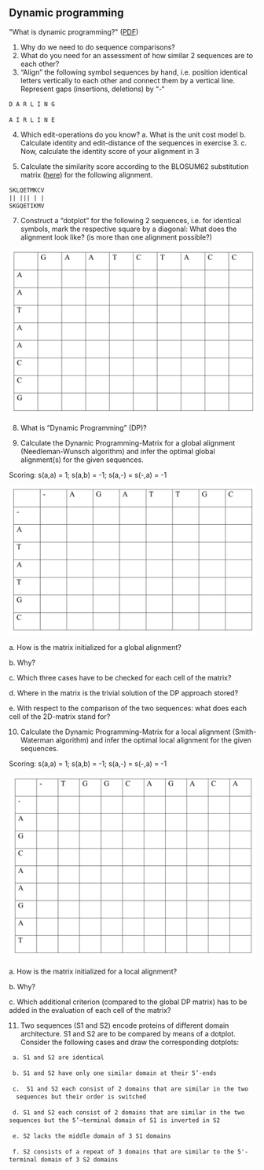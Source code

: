## Dynamic programming

"What is dynamic programming?" ([PDF](https://github.com/ChiaraVanni/MarMic_bioinf_week/blob/master/Dynamic_progr/dynamicprogramming_primer.pdf))

1. Why do we need to do sequence comparisons?
2. What do you need for an assessment of how similar 2 sequences are to
each other?
3. “Align” the following symbol sequences by hand, i.e. position
identical letters vertically to each other and connect them by a vertical line. Represent gaps (insertions, deletions) by “-“

```
D A R L I N G

A I R L I N E
```

4. Which edit-operations do you know?
a. What is the unit cost model
b. Calculate identity and edit-distance of the sequences in exercise 3.
c. Now, calculate the identity score of your alignment in 3

5. Calculate the similarity score according to the BLOSUM62
substitution matrix ([here](https://github.com/ChiaraVanni/MarMic_bioinf_week/blob/master/Dynamic_progr/BLOSUM62.jpg)) for the following alignment.

```
SKLQETMKCV
|| ||| | |
SKGQETIKMV
```

7. Construct a “dotplot” for the following 2 sequences, i.e. for identical symbols, mark the respective square by a diagonal: What does the alignment look like? (is more than one alignment possible?)

![da_matrix1](https://github.com/ChiaraVanni/MarMic_bioinf_week/blob/master/Dynamic_progr/assets/da_matrix1.png)

8. What is “Dynamic Programming” (DP)?

9. Calculate the Dynamic Programming-Matrix for a global alignment
(Needleman-Wunsch algorithm) and infer the optimal global alignment(s) for the given sequences.

  Scoring: s(a,a) = 1; s(a,b) = -1; s(a,-) = s(-,a) = -1

![da_matrix2](https://github.com/ChiaraVanni/MarMic_bioinf_week/blob/master/Dynamic_progr/assets/da_matrix2.png)

a. How is the matrix initialized for a global alignment?

b. Why?

c. Which three cases have to be checked for each cell of the
matrix?

d. Where in the matrix is the trivial solution of the DP approach stored?

e. With respect to the comparison of the two sequences: what does each cell of the 2D-matrix stand for?

10. Calculate the Dynamic Programming-Matrix for a local alignment (Smith-Waterman algorithm) and infer the optimal local alignment for the given sequences.

  Scoring: s(a,a) = 1; s(a,b) = -1; s(a,-) = s(-,a) = -1

![da_matrix3](https://github.com/ChiaraVanni/MarMic_bioinf_week/blob/master/Dynamic_progr/assets/da_matrix3.png)

  a. How is the matrix initialized for a local alignment?

  b. Why?

  c. Which additional criterion (compared to the global DP matrix)
     has to be added in the evaluation of each cell of the matrix?

  11. Two sequences (S1 and S2) encode proteins of different domain architecture. S1 and S2 are to be compared by means of a dotplot. Consider the following cases and draw the corresponding dotplots:

     a. S1 and S2 are identical

     b. S1 and S2 have only one similar domain at their 5’-ends

     c.  S1 and S2 each consist of 2 domains that are similar in the two
      sequences but their order is switched

     d. S1 and S2 each consist of 2 domains that are similar in the two sequences but the 5’¬terminal domain of S1 is inverted in S2

     e. S2 lacks the middle domain of 3 S1 domains

     f. S2 consists of a repeat of 3 domains that are similar to the 5'-terminal domain of 3 S2 domains
